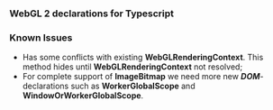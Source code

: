 ### WebGL 2 declarations for Typescript

### Known Issues

- Has some conflicts with existing **WebGLRenderingContext**. This method hides until **WebGLRenderingContext** not resolved;
- For complete support of **ImageBitmap** we need more new ***DOM***-declarations such as **WorkerGlobalScope** and **WindowOrWorkerGlobalScope**.

